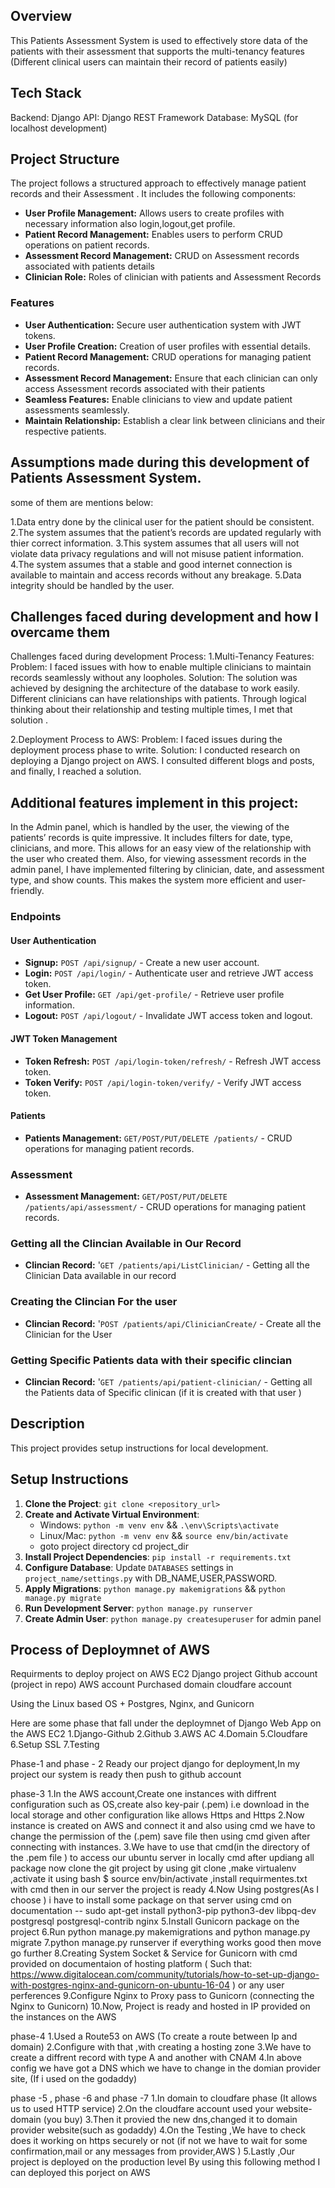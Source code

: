 ## Overview
This Patients Assessment System is used to effectively store data of the patients with their assessment that supports the multi-tenancy features (Different clinical users can maintain their record of patients easily)

## Tech Stack 
Backend: Django
API: Django REST Framework
Database: MySQL (for localhost development)

## Project Structure
The project follows a structured approach to effectively manage patient records and their Assessment . It includes the following components:
- **User Profile Management:** Allows users to create profiles with necessary information also login,logout,get profile.
- **Patient Record Management:** Enables users to perform CRUD operations on patient records.
- **Assessment Record Management:** CRUD on Assessment records associated with patients details
-  **Clinician Role:** Roles of clinician with patients and Assessment Records

### Features
- **User Authentication:** Secure user authentication system with JWT tokens.
- **User Profile Creation:** Creation of user profiles with essential details.
- **Patient Record Management:** CRUD operations for managing patient records.
- **Assessment Record Management:** Ensure that each clinician can only access Assessment records associated with their patients
- **Seamless Features:** Enable clinicians to view and update patient assessments seamlessly.
- **Maintain Relationship:** Establish a clear link between clinicians and their respective patients.


## Assumptions made during this development of Patients Assessment System.
some of them are mentions below:

1.Data entry done by the clinical user for the patient should be consistent.
2.The system assumes that the patient’s records are updated regularly with thier correct information. 
3.This system assumes that all users will not violate data privacy regulations and will not misuse patient information. 
4.The system assumes that a stable and good internet connection is available to maintain and access records without any breakage. 
5.Data integrity should be handled by the user. 

## Challenges faced during development and how I overcame them
Challenges faced during development Process:
1.Multi-Tenancy Features: 
Problem: I faced issues with how to enable multiple clinicians to maintain records seamlessly without any loopholes. 
Solution: The solution was achieved by designing the architecture of the database to work easily. Different clinicians can have relationships with patients. Through logical thinking about their relationship and testing multiple times, I met that solution . 

2.Deployment Process to AWS: 
Problem: I faced issues during the deployment process phase to write. 
Solution: I conducted research on deploying a Django project on AWS. I consulted different blogs and posts, and finally, I reached a solution. 

## Additional features implement in this project:
In the Admin panel, which is handled by the user, the viewing of the patients’ records is quite impressive.
It includes filters for date, type, clinicians, and more. This allows for an easy view of the relationship with the user who created them.
Also, for viewing assessment records in the admin panel, I have implemented filtering by clinician, date, and assessment type, and show counts. This makes the system more efficient and user-friendly.

### Endpoints
#### User Authentication
- **Signup:** `POST /api/signup/` - Create a new user account.
- **Login:** `POST /api/login/` - Authenticate user and retrieve JWT access token.
- **Get User Profile:** `GET /api/get-profile/` - Retrieve user profile information.
- **Logout:** `POST /api/logout/` - Invalidate JWT access token and logout.

#### JWT Token Management
- **Token Refresh:** `POST /api/login-token/refresh/` - Refresh JWT access token.
- **Token Verify:** `POST /api/login-token/verify/` - Verify JWT access token.

#### Patients
- **Patients Management:** `GET/POST/PUT/DELETE /patients/` - CRUD operations for managing patient records.

### Assessment 
- **Assessment Management:** `GET/POST/PUT/DELETE /patients/api/assessment/` - CRUD operations for managing patient records.

### Getting all the Clincian Available in Our Record 
- **Clincian Record:** '`GET /patients/api/ListClinician/` - Getting all the Clinician Data available in our record

### Creating the Clincian For the user 
- **Clincian Record:** '`POST /patients/api/ClinicianCreate/` - Create all the Clinician for the User

### Getting Specific Patients data with their specific clincian  
- **Clincian Record:** '`GET /patients/api/patient-clinician/` - Getting all the Patients data of Specific clinican (if it is created with that user )


## Description
This project provides setup instructions for local development.

## Setup Instructions
1. **Clone the Project**: `git clone <repository_url>`
2. **Create and Activate Virtual Environment**:
    - Windows: `python -m venv env` && `.\env\Scripts\activate`
    - Linux/Mac: `python -m venv env` && `source env/bin/activate`
    - goto project directory cd project_dir
3. **Install Project Dependencies**: `pip install -r requirements.txt`
4. **Configure Database**: Update `DATABASES` settings in `project_name/settings.py` with DB_NAME,USER,PASSWORD.
5. **Apply Migrations**: `python manage.py makemigrations` && `python manage.py migrate`
6. **Run Development Server**: `python manage.py runserver`
7. **Create Admin User**: `python manage.py createsuperuser` for admin panel


## Process of Deploymnet of AWS 
Requirments to deploy project on AWS EC2
Django project
Github account (project in repo)
AWS account
Purchased domain
cloudfare account

Using the Linux based OS + Postgres, Nginx, and Gunicorn 


Here are some phase that fall under the deploymnet of Django Web App on the AWS EC2
1.Django-Github
2.Github
3.AWS AC
4.Domain
5.Cloudfare
6.Setup SSL
7.Testing

Phase-1 and phase - 2
Ready our project django for deployment,In my project our system is ready then push to github account

phase-3 
1.In the AWS account,Create one instances with diffrent configuration such as OS,create also key-pair (.pem) i.e  download in the 
local storage and other configuration like allows Https and Https 
2.Now instance is created on AWS and connect it and also using cmd we have to change the permission of the (.pem) save file 
then using cmd given after connecting with instances.
3.We have to  use that cmd(in the directory of the .pem file ) to access our ubuntu server in locally cmd after updiang all package now clone the git project by using git clone ,make virtualenv ,activate it using bash $ source env/bin/activate ,install requirmentes.txt with cmd 
then in our server the project is ready 
4.Now Using postgres(As I choose ) i have to install some package on that server using cmd on documentation 
-- sudo apt-get install python3-pip python3-dev libpq-dev postgresql postgresql-contrib nginx
5.Install Gunicorn package on the project
6.Run python manage.py makemigrations and python manage.py migrate
7.python manage.py runserver if everything works good then move go further
8.Creating System Socket & Service for Gunicorn with cmd provided on documentaion of hosting platform (
Such that:
https://www.digitalocean.com/community/tutorials/how-to-set-up-django-with-postgres-nginx-and-gunicorn-on-ubuntu-16-04
) or any user perferences
9.Configure Nginx to Proxy pass to Gunicorn (connecting the Nginx to Gunicorn)
10.Now, Project is ready and hosted in IP provided on the instances on the AWS

phase-4
1.Used a Route53 on AWS (To create a route between Ip and domain)
2.Configure with that ,with creating a hosting zone
3.We have to create a diffrent record with type A and another with CNAM
4.In above config we have got a DNS which we have to change in the domian provider site,
(If i used on the godaddy)

phase -5 , phase -6 and phase -7
1.In domain to cloudfare phase (It allows us to used HTTP service)
2.On the cloudfare account used your website-domain (you buy)
3.Then it provied the new dns,changed it to domain provider website(such as godaddy)
4.On the Testing ,We have to check does it working on https securely or not (if not we have to wait for some confirmation,mail or any messages from provider,AWS  )
5.Lastly ,Our project is deployed on the production level 
By using this following method I can deployed this porject on AWS




